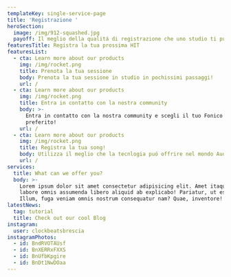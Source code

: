```yaml
---
templateKey: single-service-page
title: 'Registrazione '
heroSection:
  image: /img/912-squashed.jpg
  payoff: Il meglio della qualitá di registrazione che uno studio ti può offrire
featuresTitle: Registra la tua prossima HIT
featuresList:
  - cta: Learn more about our products
    img: /img/rocket.png
    title: Prenota la tua sessione
    body: Prenota la tua sessione in studio in pochissimi passaggi!
    url: /
  - cta: Learn more about our products
    img: /img/rocket.png
    title: Entra in contatto con la nostra community
    body: >-
      Entra in contatto con la nostra community e scegli il tuo Fonico
      preferito!
    url: /
  - cta: Learn more about our products
    img: /img/rocket.png
    title: Registra la tua song!
    body: Utilizza il meglio che la tecnlogia puó offrire nel mondo Audio!
    url: /
services:
  title: What can we offer you?
  body: >-
    Lorem ipsum dolor sit amet consectetur adipisicing elit. Amet itaque odit
    labore omnis assumenda libero aliquid ab explicabo! Pariatur, ut esse.
    Illum, fuga veniam omnis nostrum consequatur nam? Quae, inventore!
latestNews:
  tag: tutorial
  title: Check out our cool Blog
instagram:
  user: clockbeatsbrescia
instagramPhotos:
  - id: BndRVOTAUsf
  - id: BnXERRxFXXS
  - id: BnUfbKpgire
  - id: BnDt1NwDOaa
---
```


